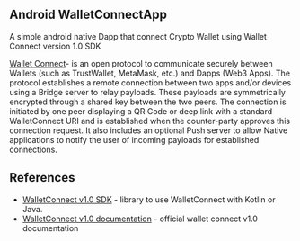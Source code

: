 ## Android WalletConnectApp
A simple android native Dapp that connect Crypto Wallet using Wallet Connect version 1.0 SDK

[Wallet Connect](https://walletconnect.com/)- is an open protocol to communicate securely between Wallets (such as TrustWallet, MetaMask, etc.) and Dapps (Web3 Apps). The protocol establishes a remote connection between two apps and/or devices using a Bridge server to relay payloads. These payloads are symmetrically encrypted through a shared key between the two peers. The connection is initiated by one peer displaying a QR Code or deep link with a standard WalletConnect URI and is established when the counter-party approves this connection request. It also includes an optional Push server to allow Native applications to notify the user of incoming payloads for established connections.

## References
- [WalletConnect v1.0 SDK](https://github.com/WalletConnect/kotlin-walletconnect-lib) - library to use WalletConnect with Kotlin or Java.
- [WalletConnect v1.0 documentation](https://docs.walletconnect.com/) - official wallet connect v1.0 documentation
